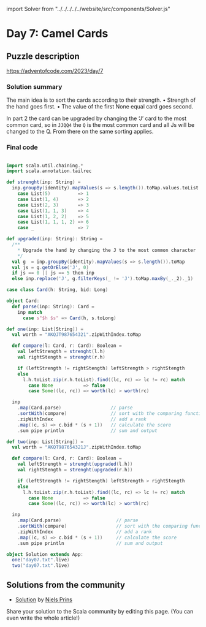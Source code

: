 import Solver from "../../../../../website/src/components/Solver.js"

# Day 7: Camel Cards

## Puzzle description

https://adventofcode.com/2023/day/7

### Solution summary
The main idea is to sort the cards according to their strength.
•	Strength of the hand goes first.
•	The value of the first None equal card goes second.

In part 2 the card can be upgraded by changing the ‘J’ card to the most common card, so in `JJQQ4` the `Q` is the most common card and all Js will be changed to the Q. From there on the same sorting applies.

### Final code
```scala

import scala.util.chaining.*
import scala.annotation.tailrec

def strenght(inp: String) =
  inp.groupBy(identity).mapValues(s => s.length()).toMap.values.toList.sorted match
    case List(5)          => 1
    case List(1, 4)       => 2
    case List(2, 3)       => 3
    case List(1, 1, 3)    => 4
    case List(1, 2, 2)    => 5
    case List(1, 1, 1, 2) => 6
    case _                => 7

def upgraded(inp: String): String =
  /**
    * Upgrade the hand by changing the J to the most common character
    */
  val g  = inp.groupBy(identity).mapValues(s => s.length()).toMap
  val js = g.getOrElse('J', 0)
  if js == 0 || js == 5 then inp
  else inp.replace('J', g.filterKeys(_ != 'J').toMap.maxBy(_._2)._1)

case class Card(h: String, bid: Long)

object Card:
  def parse(inp: String): Card =
    inp match
      case s"$h $s" => Card(h, s.toLong)

def one(inp: List[String]) =
  val worth = "AKQJT987654321".zipWithIndex.toMap

  def compare(l: Card, r: Card): Boolean =
    val leftStrength = strenght(l.h)
    val rightStength = strenght(r.h)

    if (leftStrength != rightStength) leftStrength > rightStength
    else
      l.h.toList.zip(r.h.toList).find((lc, rc) => lc != rc) match
        case None           => false
        case Some((lc, rc)) => worth(lc) > worth(rc)

  inp
    .map(Card.parse)                  // parse
    .sortWith(compare)                // sort with the comparing function
    .zipWithIndex                     // add a rank
    .map((c, s) => c.bid * (s + 1))   // calculate the score
    .sum pipe println                 // sum and output

def two(inp: List[String]) =
  val worth = "AKQT987654321J".zipWithIndex.toMap

  def compare(l: Card, r: Card): Boolean =
    val leftStrength = strenght(upgraded(l.h))
    val rightStength = strenght(upgraded(r.h))

    if (leftStrength != rightStength) leftStrength > rightStength
    else
      l.h.toList.zip(r.h.toList).find((lc, rc) => lc != rc) match
        case None           => false
        case Some((lc, rc)) => worth(lc) > worth(rc)

  inp
    .map(Card.parse)                    // parse
    .sortWith(compare)                  // sort with the comparing function
    .zipWithIndex                       // add a rank
    .map((c, s) => c.bid * (s + 1))     // calculate the score
    .sum pipe println                   // sum and output

object Solution extends App:
  one("day07.txt".live)
  two("day07.txt".live)
```

## Solutions from the community
- [Solution](https://github.com/prinsniels/AdventOfCode2023/blob/main/src/main/scala/solutions/day07.scala) by [Niels Prins](https://github.com/prinsniels)

Share your solution to the Scala community by editing this page. (You can even write the whole article!)
